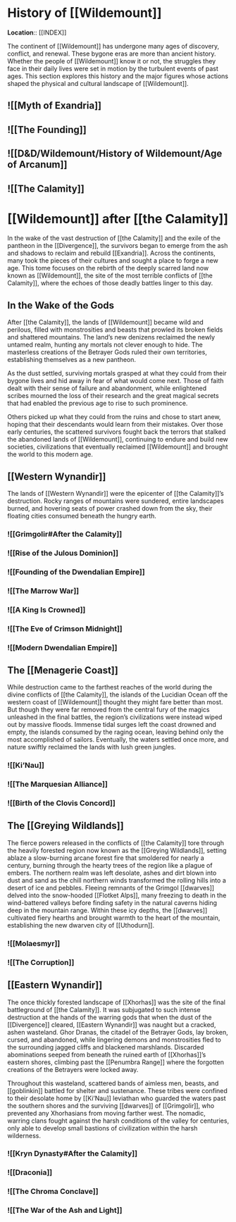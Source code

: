 # History of [[Wildemount]]
**Location**:: [[INDEX]]

The continent of [[Wildemount]] has undergone many ages of discovery, conflict, and renewal. These bygone eras are more than ancient history. Whether the people of [[Wildemount]] know it or not, the struggles they face in their daily lives were set in motion by the turbulent events of past ages. This section explores this history and the major figures whose actions shaped the physical and cultural landscape of [[Wildemount]].

## ![[Myth of Exandria]]

## ![[The Founding]]

## ![[D&D/Wildemount/History of Wildemount/Age of Arcanum]]

## ![[The Calamity]]

# [[Wildemount]] after [[the Calamity]]

In the wake of the vast destruction of [[the Calamity]] and the exile of the pantheon in the [[Divergence]], the survivors began to emerge from the ash and shadows to reclaim and rebuild [[Exandria]]. Across the continents, many took the pieces of their cultures and sought a place to forge a new age. This tome focuses on the rebirth of the deeply scarred land now known as [[Wildemount]], the site of the most terrible conflicts of [[the Calamity]], where the echoes of those deadly battles linger to this day.

## In the Wake of the Gods

After [[the Calamity]], the lands of [[Wildemount]] became wild and perilous, filled with monstrosities and beasts that prowled its broken fields and shattered mountains. The land’s new denizens reclaimed the newly untamed realm, hunting any mortals not clever enough to hide. The masterless creations of the Betrayer Gods ruled their own territories, establishing themselves as a new pantheon.

As the dust settled, surviving mortals grasped at what they could from their bygone lives and hid away in fear of what would come next. Those of faith dealt with their sense of failure and abandonment, while enlightened scribes mourned the loss of their research and the great magical secrets that had enabled the previous age to rise to such prominence.

Others picked up what they could from the ruins and chose to start anew, hoping that their descendants would learn from their mistakes. Over those early centuries, the scattered survivors fought back the terrors that stalked the abandoned lands of [[Wildemount]], continuing to endure and build new societies, civilizations that eventually reclaimed [[Wildemount]] and brought the world to this modern age.

## [[Western Wynandir]]

The lands of [[Western Wynandir]] were the epicenter of [[the Calamity]]’s destruction. Rocky ranges of mountains were sundered, entire landscapes burned, and hovering seats of power crashed down from the sky, their floating cities consumed beneath the hungry earth.

### ![[Grimgolir#After the Calamity]]

### ![[Rise of the Julous Dominion]]

### ![[Founding of the Dwendalian Empire]]

### ![[The Marrow War]]

### ![[A King Is Crowned]]

### ![[The Eve of Crimson Midnight]]

### ![[Modern Dwendalian Empire]]

## The [[Menagerie Coast]]

While destruction came to the farthest reaches of the world during the divine conflicts of [[the Calamity]], the islands of the Lucidian Ocean off the western coast of [[Wildemount]] thought they might fare better than most. But though they were far removed from the central fury of the magics unleashed in the final battles, the region’s civilizations were instead wiped out by massive floods. Immense tidal surges left the coast drowned and empty, the islands consumed by the raging ocean, leaving behind only the most accomplished of sailors. Eventually, the waters settled once more, and nature swiftly reclaimed the lands with lush green jungles.

### ![[Ki’Nau]]

### ![[The Marquesian Alliance]]

### ![[Birth of the Clovis Concord]]

## The [[Greying Wildlands]]

The fierce powers released in the conflicts of [[the Calamity]] tore through the heavily forested region now known as the [[Greying Wildlands]], setting ablaze a slow-burning arcane forest fire that smoldered for nearly a century, burning through the hearty trees of the region like a plague of embers. The northern realm was left desolate, ashes and dirt blown into dust and sand as the chill northern winds transformed the rolling hills into a desert of ice and pebbles. Fleeing remnants of the Grimgol [[dwarves]] delved into the snow-hooded [[Flotket Alps]], many freezing to death in the wind-battered valleys before finding safety in the natural caverns hiding deep in the mountain range. Within these icy depths, the [[dwarves]] cultivated fiery hearths and brought warmth to the heart of the mountain, establishing the new dwarven city of [[Uthodurn]].

### ![[Molaesmyr]]

### ![[The Corruption]]

## [[Eastern Wynandir]]

The once thickly forested landscape of [[Xhorhas]] was the site of the final battleground of [[the Calamity]]. It was subjugated to such intense destruction at the hands of the warring gods that when the dust of the [[Divergence]] cleared, [[Eastern Wynandir]] was naught but a cracked, ashen wasteland. Ghor Dranas, the citadel of the Betrayer Gods, lay broken, cursed, and abandoned, while lingering demons and monstrosities fled to the surrounding jagged cliffs and blackened marshlands. Discarded abominations seeped from beneath the ruined earth of [[Xhorhas]]’s eastern shores, climbing past the [[Penumbra Range]] where the forgotten creations of the Betrayers were locked away.

Throughout this wasteland, scattered bands of aimless men, beasts, and [[goblinkin]] battled for shelter and sustenance. These tribes were confined to their desolate home by [[Ki’Nau]] leviathan who guarded the waters past the southern shores and the surviving [[dwarves]] of [[Grimgolir]], who prevented any Xhorhasians from moving farther west. The nomadic, warring clans fought against the harsh conditions of the valley for centuries, only able to develop small bastions of civilization within the harsh wilderness.

### ![[Kryn Dynasty#After the Calamity]]

### ![[Draconia]]

### ![[The Chroma Conclave]]

### ![[The War of the Ash and Light]]